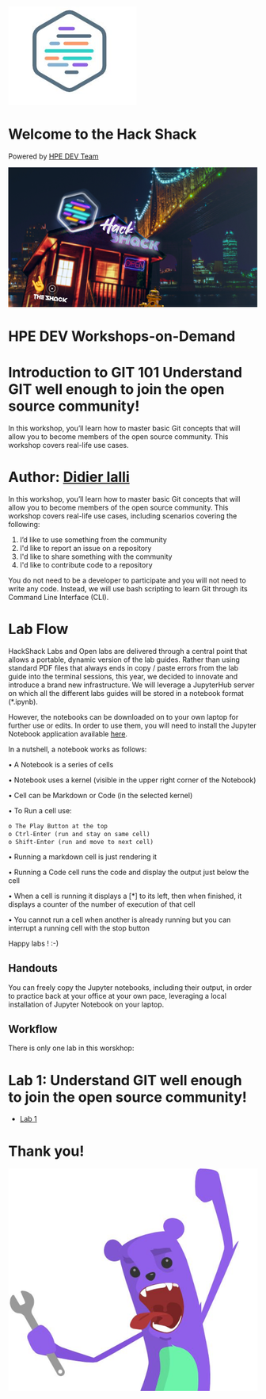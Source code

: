 ![HPEDEVlogo](Pictures/hpedevlogo-NB.JPG)

# Welcome to the Hack Shack
Powered by [HPE DEV Team](https://hpedev.io)

<p align="center">
  <img src="Pictures/hackshackdisco.png">
  
</p>

# HPE DEV Workshops-on-Demand

# Introduction to GIT 101 Understand GIT well enough to join the open source community!
In this workshop, you’ll learn how to master basic Git concepts that will allow you to become members of the open source community. This workshop covers real-life use cases.

# Author: [Didier lalli](mailto:didier.lalli@hpe.com)

In this workshop, you’ll learn how to master basic Git concepts that will allow you to become members of the open source community. This workshop covers real-life use cases, including scenarios covering the following:
 
1. I’d like to use something from the community
2. I'd like to report an issue on a repository
3. I'd like to share something with the community
4. I'd like to contribute code to a repository

You do not need to be a developer to participate and you will not need to write any code. Instead, we will use bash scripting to learn Git through its Command Line Interface (CLI).


# Lab Flow

HackShack Labs and Open labs are delivered through a central point that allows a portable, dynamic version of the lab guides. Rather than using standard PDF files that always ends in copy / paste errors from the lab guide into the terminal sessions, this year, we decided to innovate and introduce a brand new infrastructure. We will leverage a JupyterHub server on which all the different labs guides will be stored in a notebook format (*.ipynb). 

However, the notebooks can be downloaded on to your own laptop for further use or edits. In order to use  them, you will need to install the Jupyter Notebook application available [here](https://jupyter.org/install).

In a nutshell, a notebook works as follows:

• A Notebook is a series of cells

• Notebook uses a kernel (visible in the upper right corner of the Notebook)

• Cell can be Markdown or Code (in the selected kernel)

• To Run a cell use:

    o The Play Button at the top
    o Ctrl-Enter (run and stay on same cell)
    o Shift-Enter (run and move to next cell)
    
• Running a markdown cell is just rendering it

• Running a Code cell runs the code and display the output just below the cell

• When a cell is running it displays a [*] to its left, then when finished, it displays a counter of the number of execution of that cell

• You cannot run a cell when another is already running but you can interrupt a running cell with the stop button


Happy labs ! :-)


## Handouts

You can freely copy the Jupyter notebooks, including their output, in order to practice back at your office at your own pace, leveraging a local installation of Jupyter Notebook on your laptop.

## Workflow

There is only one lab in this worskhop: 

# Lab 1: Understand GIT well enough to join the open source community!

* [Lab 1](1-WKSHP-GIT-Basics.ipynb)


# Thank you!
![grommet.JPG](Pictures/grommet.JPG)

